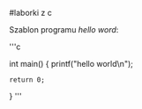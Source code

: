 #laborki z c


Szablon programu *hello word*:

'''c

   int main() {
   printf("hello world\n");

    return 0;
}
'''